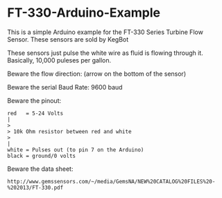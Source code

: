 FT-330-Arduino-Example
======================

This is a simple Arduino example for the FT-330 Series Turbine Flow Sensor. These sensors are sold by KegBot

These sensors just pulse the white wire as fluid is flowing through it. Basically, 10,000 puleses per gallon.

Beware the flow direction: (arrow on the bottom of the sensor)

Beware the serial Baud Rate: 9600 baud

Beware the pinout:

```
red   = 5-24 Volts
|
>
> 10k Ohm resistor between red and white
>
|
white = Pulses out (to pin 7 on the Arduino)
black = ground/0 volts

```

Beware the data sheet:

```
http://www.gemssensors.com/~/media/GemsNA/NEW%20CATALOG%20FILES%20-%202013/FT-330.pdf
```
